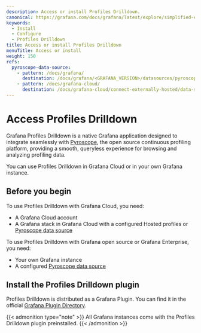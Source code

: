 ```yaml
---
description: Access or install Profiles Drilldown.
canonical: https://grafana.com/docs/grafana/latest/explore/simplified-exploration/profiles/access/
keywords:
  - Install
  - Configure
  - Profiles Drilldown
title: Access or install Profiles Drilldown
menuTitle: Access or install
weight: 150
refs:
  pyroscope-data-source:
    - pattern: /docs/grafana/
      destination: /docs/grafana/<GRAFANA_VERSION>/datasources/pyroscope/
    - pattern: /docs/grafana-cloud/
      destination: /docs/grafana-cloud/connect-externally-hosted/data-sources/pyroscope/
---
```


# Access Profiles Drilldown

Grafana Profiles Drilldown is a native Grafana application designed to integrate seamlessly with [Pyroscope](https://github.com/grafana/pyroscope), the open source continuous profiling platform, providing a smooth, queryless experience for browsing and analyzing profiling data.

You can use Profiles Drilldown in Grafana Cloud or in your own Grafana instance.

## Before you begin

To use Profiles Drilldown with Grafana Cloud, you need:

- A Grafana Cloud account
- A Grafana stack in Grafana Cloud with a configured Hosted profiles or [Pyroscope data source](ref:pyroscope-data-source)

To use Profiles Drilldown with Grafana open source or Grafana Enterprise, you need:

- Your own Grafana instance
- A configured [Pyroscope data source](ref:pyroscope-data-source)

## Install the Profiles Drilldown plugin

Profiles Drilldown is distributed as a Grafana Plugin.
You can find it in the official [Grafana Plugin Directory](https://grafana.com/grafana/plugins/grafana-pyroscope-app/).

{{< admonition type="note" >}}
All Grafana instances come with the Profiles Drilldown plugin preinstalled.
{{< /admonition >}}
